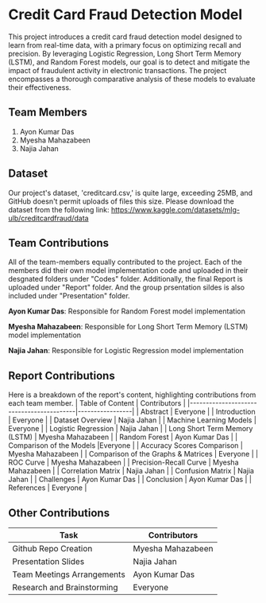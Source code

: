 # Credit Card Fraud Detection Model

This project introduces a credit card fraud detection model designed to learn from real-time data, with a primary focus on optimizing recall and precision. By leveraging Logistic Regression, Long Short Term Memory (LSTM), and Random Forest models, our goal is to detect and mitigate the impact of fraudulent activity in electronic transactions. The project encompasses a thorough comparative analysis of these models to evaluate their effectiveness.

## Team Members
1. Ayon Kumar Das
2. Myesha Mahazabeen
3. Najia Jahan

## Dataset
Our project's dataset, 'creditcard.csv,' is quite large, exceeding 25MB, and GitHub doesn't permit uploads of files this size. Please download the dataset from the following link:
https://www.kaggle.com/datasets/mlg-ulb/creditcardfraud/data

## Team Contributions
All of the team-members equally contributed to the project. 
Each of the members did their own model implementation code and uploaded in their desgnated folders under "Codes" folder. Additionally, the final Report is uploaded under "Report" folder. And the group prsentation sildes is also included under "Presentation" folder.

**Ayon Kumar Das**: Responsible for Random Forest model implementation 



**Myesha Mahazabeen**: Responsible for Long Short Term Memory (LSTM) model implementation 



**Najia Jahan**: Responsible for Logistic Regression model implementation

## Report Contributions
Here is a breakdown of the report's content, highlighting contributions from each team member.
| Table of Content                         | Contributors      |
|------------------------------------------|-----------------|
| Abstract                                 | Everyone       |
| Introduction                             | Everyone      |
| Dataset Overview                         | Najia Jahan    |
| Machine Learning Models                   |   Everyone              |
| Logistic Regression                  |  Najia Jahan               |
| Long Short Term Memory (LSTM)        | Myesha Mahazabeen             |
| Random Forest                         | Ayon Kumar Das               |
| Comparison of the Models                  |Everyone             |
| Accuracy Scores Comparison            | Myesha Mahazabeen             |
| Comparison of the Graphs & Matrices   |   Everyone              |
| ROC Curve                          |   Myesha Mahazabeen               |
| Precision-Recall Curve             |   Myesha Mahazabeen               |
| Correlation Matrix                 |   Najia Jahan               |
| Confusion Matrix                   |   Najia Jahan               |
| Challenges                               | Ayon Kumar Das         |
| Conclusion                               | Ayon Kumar Das        |
| References                               |      Everyone           |


## Other Contributions
| Task                         | Contributors      |
|------------------------------------------|-----------------|
| Github Repo Creation                               | Myesha Mahazabeen        |
| Presentation Slides                                 | Najia Jahan       |
| Team Meetings Arrangements                                 | Ayon Kumar Das       |
| Research and Brainstorming                                 | Everyone       |
